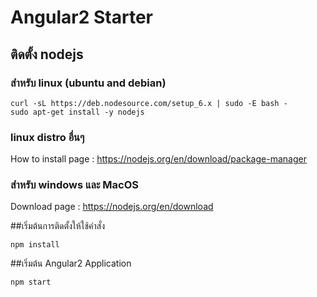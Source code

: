 # Angular2 Starter

## ติดตั้ง nodejs
### สำหรับ linux (ubuntu and debian)
```
curl -sL https://deb.nodesource.com/setup_6.x | sudo -E bash -
sudo apt-get install -y nodejs
```
### linux distro อื่นๆ
How to install page : https://nodejs.org/en/download/package-manager

### สำหรับ windows และ MacOS
Download page : https://nodejs.org/en/download

##เริ่มต้นการติดตั้งให้ใช้คำสั่ง
```
npm install
```
##เริ่มต้น Angular2 Application
```
npm start
```
